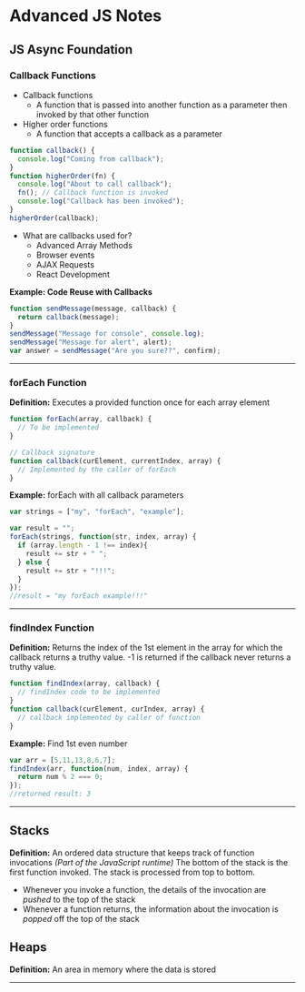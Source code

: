 # Advanced JS Notes

## **JS Async Foundation**

### Callback Functions

* Callback functions
  * A function that is passed into another function as a parameter then invoked by that other function
* Higher order functions
  * A function that accepts a callback as a parameter
```js
function callback() {
  console.log("Coming from callback");
}
function higherOrder(fn) {
  console.log("About to call callback");
  fn(); // Callback function is invoked
  console.log("Callback has been invoked");
}
higherOrder(callback);
```

* What are callbacks used for?
  * Advanced Array Methods
  * Browser events
  * AJAX Requests
  * React Development

**Example: Code Reuse with Callbacks**
```js
function sendMessage(message, callback) {
  return callback(message);
}
sendMessage("Message for console", console.log);
sendMessage("Message for alert", alert);
var answer = sendMessage("Are you sure??", confirm);
```

---

### **forEach Function**

**Definition:** Executes a provided function once for each array element

```js
function forEach(array, callback) {
  // To be implemented
}

// Callback signature
function callback(curElement, currentIndex, array) {
  // Implemented by the caller of forEach
}
```

**Example:** forEach with all callback parameters

```js
var strings = ["my", "forEach", "example"];

var result = "";
forEach(strings, function(str, index, array) {  
  if (array.length - 1 !== index){
    result += str + " ";
  } else {
    result += str + "!!!";
  }
});
//result = "my forEach example!!!"
```

---

### **findIndex Function**

**Definition:** Returns the index of the 1st element in the array for which the callback returns a truthy value. -1 is returned if the callback never returns a truthy value.
```js
function findIndex(array, callback) {
  // findIndex code to be implemented
}
function callback(curElement, curIndex, array) {
  // callback implemented by caller of function
}
```

**Example:** Find 1st even number
```js
var arr = [5,11,13,8,6,7];
findIndex(arr, function(num, index, array) {
  return num % 2 === 0;
});
//returned result: 3
```

---

## Stacks

**Definition:** An ordered data structure that keeps track of function invocations *(Part of the JavaScript runtime)*
The bottom of the stack is the first function invoked. The stack is processed from top to bottom.

* Whenever you invoke a function, the details of the invocation are *pushed* to the top of the stack
* Whenever a function returns, the information about the invocation is *popped* off the top of the stack

## Heaps

**Definition:** An area in memory where the data is stored

---

